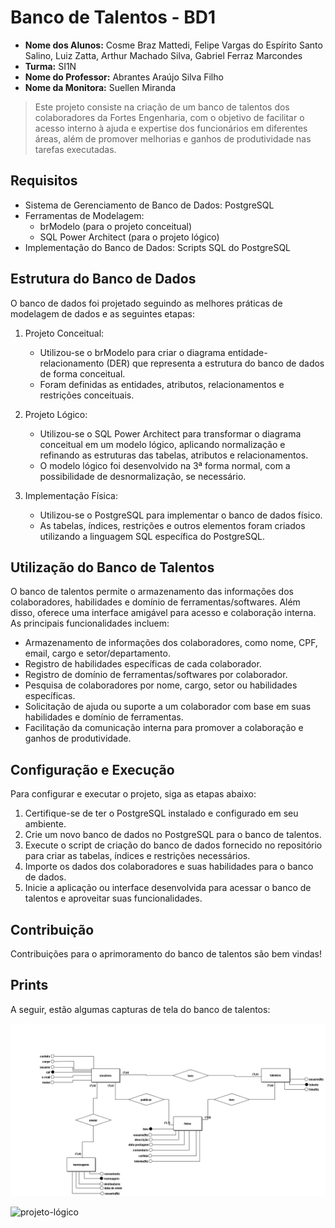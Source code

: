 # Banco de Talentos - BD1
* **Nome dos Alunos:** Cosme Braz Mattedi, Felipe Vargas do Espírito Santo Salino, Luiz Zatta, Arthur Machado Silva, Gabriel Ferraz Marcondes
* **Turma:** SI1N
* **Nome do Professor:** Abrantes Araújo Silva Filho
* **Nome da Monitora:** Suellen Miranda

> Este projeto consiste na criação de um banco de talentos dos colaboradores da Fortes Engenharia, com o objetivo de facilitar o acesso interno à ajuda e expertise dos funcionários em diferentes áreas, além de promover melhorias e ganhos de produtividade nas tarefas executadas.

## Requisitos

- Sistema de Gerenciamento de Banco de Dados: PostgreSQL
- Ferramentas de Modelagem:
  - brModelo (para o projeto conceitual)
  - SQL Power Architect (para o projeto lógico)
- Implementação do Banco de Dados: Scripts SQL do PostgreSQL

## Estrutura do Banco de Dados

O banco de dados foi projetado seguindo as melhores práticas de modelagem de dados e as seguintes etapas:

1. Projeto Conceitual:
   - Utilizou-se o brModelo para criar o diagrama entidade-relacionamento (DER) que representa a estrutura do banco de dados de forma conceitual.
   - Foram definidas as entidades, atributos, relacionamentos e restrições conceituais.

2. Projeto Lógico:
   - Utilizou-se o SQL Power Architect para transformar o diagrama conceitual em um modelo lógico, aplicando normalização e refinando as estruturas das tabelas, atributos e relacionamentos.
   - O modelo lógico foi desenvolvido na 3ª forma normal, com a possibilidade de desnormalização, se necessário.

3. Implementação Física:
   - Utilizou-se o PostgreSQL para implementar o banco de dados físico.
   - As tabelas, índices, restrições e outros elementos foram criados utilizando a linguagem SQL específica do PostgreSQL.

## Utilização do Banco de Talentos

O banco de talentos permite o armazenamento das informações dos colaboradores, habilidades e domínio de ferramentas/softwares. Além disso, oferece uma interface amigável para acesso e colaboração interna. As principais funcionalidades incluem:

- Armazenamento de informações dos colaboradores, como nome, CPF, email, cargo e setor/departamento.
- Registro de habilidades específicas de cada colaborador.
- Registro de domínio de ferramentas/softwares por colaborador.
- Pesquisa de colaboradores por nome, cargo, setor ou habilidades específicas.
- Solicitação de ajuda ou suporte a um colaborador com base em suas habilidades e domínio de ferramentas.
- Facilitação da comunicação interna para promover a colaboração e ganhos de produtividade.

## Configuração e Execução

Para configurar e executar o projeto, siga as etapas abaixo:

1. Certifique-se de ter o PostgreSQL instalado e configurado em seu ambiente.
2. Crie um novo banco de dados no PostgreSQL para o banco de talentos.
3. Execute o script de criação do banco de dados fornecido no repositório para criar as tabelas, índices e restrições necessários.
4. Importe os dados dos colaboradores e suas habilidades para o banco de dados.
5. Inicie a aplicação ou interface desenvolvida para acessar o banco de talentos e aproveitar suas funcionalidades.

## Contribuição

Contribuições para o aprimoramento do banco de talentos são bem vindas!

## Prints  

A seguir, estão algumas capturas de tela do banco de talentos:

![projeto-conceitual](https://github.com/Cmattedi/uvv_bd1_projetointegrado/blob/main/projeto%20integrado/Conceitual_1.png)

![projeto-lógico](https://github.com/Cmattedi/uvv_bd1_projetointegrado/blob/main/projeto%20integrado/projeto_l%C3%B3gico.png)
